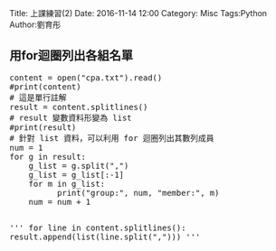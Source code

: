 Title: 上課練習(2)
Date: 2016-11-14 12:00
Category: Misc
Tags:Python
Author:劉育彤
<h2>用for迴圈列出各組名單</h2>
<pre class="brush:py;auto-links:false;toolbar:false" contenteditable="false">content = open("cpa.txt").read()
#print(content)
# 這是單行註解
result = content.splitlines()
# result 變數資料形變為 list
#print(result)
# 針對 list 資料，可以利用 for 迴圈列出其數列成員
num = 1
for g in result:
    g_list = g.split(",")
    g_list = g_list[:-1]
    for m in g_list:
          print("group:", num, "member:", m)
    num = num + 1
    
'''
for line in content.splitlines():
result.append(list(line.split(",")))
'''

</pre>
<p>&nbsp;</p>